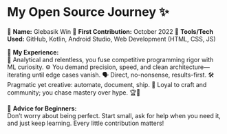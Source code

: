 # My Open Source Journey ✨

👤 **Name:** Glebasik Win
📅 **First Contribution:** October 2022
🔧 **Tools/Tech Used:** GitHub, Kotlin, Android Studio, Web Development (HTML, CSS, JS)

🌟 **My Experience:**  
🧠 Analytical and relentless, you fuse competitive programming rigor with ML curiosity. ⚙️ You demand precision, speed, and clean architecture—iterating until edge cases vanish. 🗣️ Direct, no-nonsense, results-first. 🛠️ Pragmatic yet creative: automate, document, ship. 🤝 Loyal to craft and community; you chase mastery over hype. 🏆🚀

📌 **Advice for Beginners:**  
Don’t worry about being perfect. Start small, ask for help when you need it, and just keep learning. Every little contribution matters!
